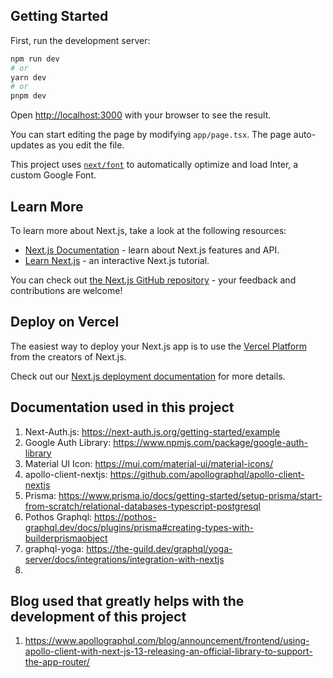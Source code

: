 ## Getting Started

First, run the development server:

```bash
npm run dev
# or
yarn dev
# or
pnpm dev
```

Open [http://localhost:3000](http://localhost:3000) with your browser to see the result.

You can start editing the page by modifying `app/page.tsx`. The page auto-updates as you edit the file.

This project uses [`next/font`](https://nextjs.org/docs/basic-features/font-optimization) to automatically optimize and load Inter, a custom Google Font.

## Learn More

To learn more about Next.js, take a look at the following resources:

- [Next.js Documentation](https://nextjs.org/docs) - learn about Next.js features and API.
- [Learn Next.js](https://nextjs.org/learn) - an interactive Next.js tutorial.

You can check out [the Next.js GitHub repository](https://github.com/vercel/next.js/) - your feedback and contributions are welcome!

## Deploy on Vercel

The easiest way to deploy your Next.js app is to use the [Vercel Platform](https://vercel.com/new?utm_medium=default-template&filter=next.js&utm_source=create-next-app&utm_campaign=create-next-app-readme) from the creators of Next.js.

Check out our [Next.js deployment documentation](https://nextjs.org/docs/deployment) for more details.

## Documentation used in this project

1. Next-Auth.js: https://next-auth.js.org/getting-started/example
2. Google Auth Library: https://www.npmjs.com/package/google-auth-library
3. Material UI Icon: https://mui.com/material-ui/material-icons/ 
4. apollo-client-nextjs: https://github.com/apollographql/apollo-client-nextjs
5. Prisma: https://www.prisma.io/docs/getting-started/setup-prisma/start-from-scratch/relational-databases-typescript-postgresql
6. Pothos Graphql: https://pothos-graphql.dev/docs/plugins/prisma#creating-types-with-builderprismaobject
7. graphql-yoga: https://the-guild.dev/graphql/yoga-server/docs/integrations/integration-with-nextjs
8. 


## Blog used that greatly helps with the development of this project

1. https://www.apollographql.com/blog/announcement/frontend/using-apollo-client-with-next-js-13-releasing-an-official-library-to-support-the-app-router/


